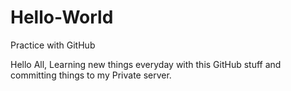 # Hello-World
Practice with GitHub


Hello All,
Learning new things everyday with this GitHub stuff and committing things to my Private server.
